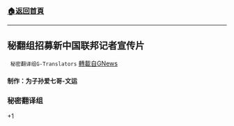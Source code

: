 ###  [:house:返回首頁](https://github.com/ourhimalayas/txt)
---

## 秘翻组招募新中国联邦记者宣传片
` 秘密翻译组G-Translators` [轉載自GNews](https://gnews.org/zh-hans/1292881/)

#### 制作：为子孙爱七哥-文运

### 秘密翻译组



+1
